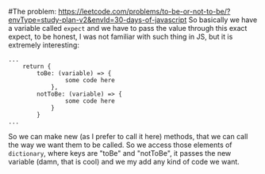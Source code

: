 #The problem:
https://leetcode.com/problems/to-be-or-not-to-be/?envType=study-plan-v2&envId=30-days-of-javascript
So basically we have a variable called ```expect``` and we have to pass the value through this exact expect, to be honest, I was not familiar with such thing in JS, but it is extremely interesting:
```
...
    return {
        toBe: (variable) => {
                some code here
            },
        notToBe: (variable) => {
                some code here
            }
        }
...
```
So we can make new (as I prefer to call it here) methods, that we can call the way we want them to be called. So we access those elements of `dictionary`, where keys are "toBe" and "notToBe", it passes the new variable (damn, that is cool) and we my add any kind of code we want.
